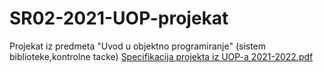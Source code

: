 # SR02-2021-UOP-projekat
Projekat iz predmeta "Uvod u objektno programiranje" (sistem biblioteke,kontrolne tacke)
[Specifikacija projekta iz UOP-a 2021-2022.pdf](https://github.com/cukelli/SR02-2021-UOP-projekat/files/8644968/Specifikacija.projekta.iz.UOP-a.2021-2022.pdf)
